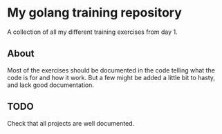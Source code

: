 # My golang training repository

A collection of all my different training exercises from day 1.

## About

Most of the exercises should be documented in the code telling what the code is for and how it work. But a few might be added a little bit to hasty, and lack good documentation.

## TODO

Check that all projects are well documented.